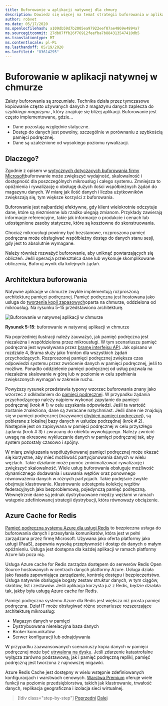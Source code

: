 ```yaml
---
title: Buforowanie w aplikacji natywnej dla chmury
description: Dowiedz się więcej na temat strategii buforowania w aplikacji natywnej w chmurze.
author: robvet
ms.date: 05/17/2020
ms.openlocfilehash: a109db59d7b2005ea97922eef07ae4869e4894a7
ms.sourcegitcommit: 27db07ffb26f76912feefba7b884313547410db5
ms.translationtype: MT
ms.contentlocale: pl-PL
ms.lasthandoff: 05/19/2020
ms.locfileid: "83614295"
---
```

# <a name="caching-in-a-cloud-native-app"></a>Buforowanie w aplikacji natywnej w chmurze

Zalety buforowania są zrozumiałe. Technika działa przez tymczasowe kopiowanie często używanych danych z magazynu danych zaplecza do *szybkiego magazynu* , który znajduje się bliżej aplikacji. Buforowanie jest często implementowane, gdzie...

- Dane pozostają względnie statyczne.
- Dostęp do danych jest powolny, szczególnie w porównaniu z szybkością pamięci podręcznej.
- Dane są uzależnione od wysokiego poziomu rywalizacji.

## <a name="why"></a>Dlaczego?

Zgodnie z opisem w [wytycznych dotyczących buforowania firmy Microsoft](https://docs.microsoft.com/azure/architecture/best-practices/caching)buforowanie może zwiększyć wydajność, skalowalność i dostępność dla poszczególnych mikrousług i całego systemu. Zmniejsza to opóźnienia i rywalizację o obsługę dużych ilości współbieżnych żądań do magazynu danych. W miarę jak ilość danych i liczba użytkowników zwiększają się, tym większe korzyści z buforowania.

Buforowanie jest najbardziej efektywne, gdy klient wielokrotnie odczytuje dane, które są niezmienne lub rzadko ulegają zmianom. Przykłady zawierają informacje referencyjne, takie jak informacje o produkcie i cenach lub udostępnione zasoby statyczne, które są kosztowne do skonstruowania.

Chociaż mikrousługi powinny być bezstanowe, rozproszona pamięć podręczna może obsługiwać współbieżny dostęp do danych stanu sesji, gdy jest to absolutnie wymagane.

Należy również rozważyć buforowanie, aby uniknąć powtarzających się obliczeń. Jeśli operacja przekształca dane lub wykonuje skomplikowane obliczenia, Buforuj wynik dla kolejnych żądań.

## <a name="caching-architecture"></a>Architektura buforowania

Natywne aplikacje w chmurze zwykle implementują rozproszoną architekturę pamięci podręcznej. Pamięć podręczna jest hostowana jako usługa do [tworzenia kopii zapasowych](./definition.md#backing-services)oparta na chmurze, oddzielona od mikrousług. Na rysunku 5-15 przedstawiono architekturę.

![Buforowanie w natywnej aplikacji w chmurze](media/caching-in-a-cloud-native-app.png)

**Rysunek 5-15**: buforowanie w natywnej aplikacji w chmurze

Na poprzedniej ilustracji należy zauważyć, jak pamięć podręczna jest niezależna i współdzielona przez mikrousługi. W tym scenariuszu pamięć podręczna jest wywoływana przez [bramę interfejsu API](./front-end-communication.md). Jak opisano w rozdziale 4, Brama służy jako fronton dla wszystkich żądań przychodzących. Rozproszonej pamięci podręcznej zwiększa czas odpowiedzi systemu przez zwrócenie danych w pamięci podręcznej, jeśli to możliwe. Ponadto oddzielenie pamięci podręcznej od usług pozwala na niezależne skalowanie w górę lub w poziomie w celu spełnienia zwiększonych wymagań w zakresie ruchu.

Powyższy rysunek przedstawia typowy wzorzec buforowania znany jako wzorzec z odkładaniem do [pamięci podręcznej](https://docs.microsoft.com/azure/architecture/patterns/cache-aside). W przypadku żądania przychodzącego należy najpierw wykonać zapytanie do pamięci podręcznej (krok \# 1) w celu uzyskania odpowiedzi. Jeśli ta wartość zostanie znaleziona, dane są zwracane natychmiast. Jeśli dane nie znajdują się w pamięci podręcznej (nazywanej [chybień pamięci podręcznej](https://www.techopedia.com/definition/6308/cache-miss)), są pobierane z lokalnej bazy danych w usłudze podrzędnej (krok \# 2). Następnie jest on zapisywana w pamięci podręcznej w celu przyszłego żądania (krok \# 3) i zwracany do obiektu wywołującego. Należy zwrócić uwagę na okresowe wykluczanie danych w pamięci podręcznej tak, aby system pozostały czasowo i spójny.

W miarę zwiększania współużytkowanej pamięci podręcznej może okazać się korzystne, aby mieć możliwość partycjonowania danych w wielu węzłach. Takie działanie może pomóc zminimalizować rywalizację i zwiększyć skalowalność. Wiele usług buforowania obsługuje możliwość dynamicznego dodawania i usuwania węzłów oraz ponownego równoważenia danych w różnych partycjach. Takie podejście zwykle obejmuje klastrowanie. Klastrowanie udostępnia kolekcję węzłów federacyjnych jako bezproblemową, pojedynczą pamięć podręczną. Wewnętrznie dane są jednak dystrybuowane między węzłami w ramach wstępnie zdefiniowanej strategii dystrybucji, która równoważy obciążenie.

## <a name="azure-cache-for-redis"></a>Azure Cache for Redis

[Pamięć podręczna systemu Azure dla usługi Redis](https://azure.microsoft.com/services/cache/) to bezpieczna usługa do buforowania danych i przesyłania komunikatów, która jest w pełni zarządzana przez firmę Microsoft. Używana jako oferta platformy jako usługi (PaaS), zapewnia wysoką przepływność i dostęp do danych o małym opóźnieniu. Usługa jest dostępna dla każdej aplikacji w ramach platformy Azure lub poza nią.

Usługa Azure cache for Redis zarządza dostępem do serwerów Redis Open Source hostowanych w centrach danych platformy Azure. Usługa działa jako fasada zapewniająca zarządzanie, kontrolę dostępu i bezpieczeństwo. Usługa natywnie obsługuje bogaty zestaw struktur danych, w tym ciągów, skrótów, list i zestawów. Jeśli aplikacja korzysta już z Redis, będzie działała tak, jakby była usługą Azure cache for Redis.

Pamięć podręczna systemu Azure dla Redis jest większa niż prosta pamięć podręczna. Dział IT może obsługiwać różne scenariusze rozszerzające architekturę mikrousług:

- Magazyn danych w pamięci
- Dystrybuowana nierelacyjna baza danych
- Broker komunikatów
- Serwer konfiguracji lub odnajdywania
  
W przypadku zaawansowanych scenariuszy kopia danych w pamięci podręcznej może być [utrwalona na dysku](https://docs.microsoft.com/azure/azure-cache-for-redis/cache-how-to-premium-persistence). Jeśli zdarzenie katastrofalne wyłącza zarówno podstawową, jak i pamięć podręczną repliki, pamięć podręczną jest tworzona z najnowszej migawki.

Azure Redis Cache jest dostępny w wielu wstępnie zdefiniowanych konfiguracjach i warstwach cenowych.  [Warstwa Premium](https://docs.microsoft.com/azure/azure-cache-for-redis/cache-premium-tier-intro) oferuje wiele funkcji na poziomie przedsiębiorstwa, takich jak klastrowanie, trwałość danych, replikacja geograficzna i izolacja sieci wirtualnej.

>[!div class="step-by-step"]
>[Poprzedni](relational-vs-nosql-data.md) 
> [Dalej](elastic-search-in-azure.md)
